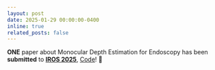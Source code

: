```yaml
---
layout: post
date: 2025-01-29 00:00:00-0400
inline: true
related_posts: false
---
```


**ONE** paper about Monocular Depth Estimation for Endoscopy has been **submitted** to **<a href='http://www.iros25.org/'>IROS 2025</a>**, <a href='https://github.com/BaymaxShao/EndoMUST'>Code</a>! :pray: